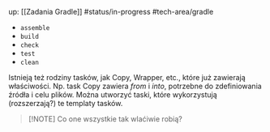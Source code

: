 up: [[Zadania Gradle]]
#status/in-progress 
#tech-area/gradle 

- `assemble`
- `build`
- `check`
- `test`
- `clean`

Istnieją też rodziny tasków, jak Copy, Wrapper, etc., które już zawierają właściwości. Np. task Copy zawiera *from* i *into*, potrzebne do zdefiniowania źródła i celu plików. Można utworzyć taski, które wykorzystują (rozszerzają?) te templaty tasków.

> [!NOTE] Co one wszystkie tak wlaćiwie robią?

